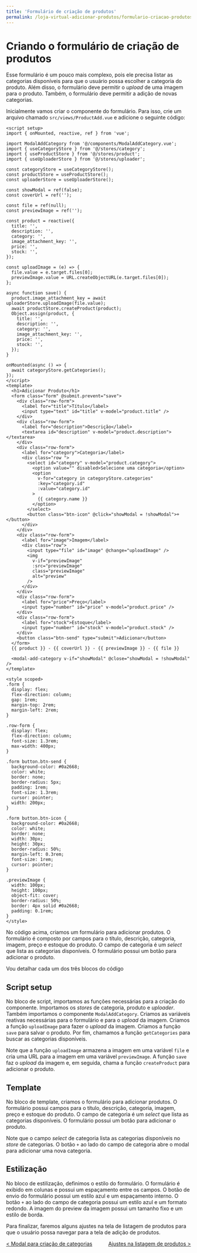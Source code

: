```yaml
---
title: 'Formulário de criação de produtos'
permalink: /loja-virtual-adicionar-produtos/formulario-criacao-produtos
---
```


# Criando o formulário de criação de produtos

Esse formulário é um pouco mais complexo, pois ele precisa listar as categorias disponíveis para que o usuário possa escolher a categoria do produto. Além disso, o formulário deve permitir o _upload_ de uma imagem para o produto. Também, o formulário deve permitir a adição de novas categorias.

Inicialmente vamos criar o componente do formulário. Para isso, crie um arquivo chamado `src/views/ProductAdd.vue` e adicione o seguinte código:

```vue
<script setup>
import { onMounted, reactive, ref } from 'vue';

import ModalAddCategory from '@/components/ModalAddCategory.vue';
import { useCategoryStore } from '@/stores/category';
import { useProductStore } from '@/stores/product';
import { useUploaderStore } from '@/stores/uploader';

const categoryStore = useCategoryStore();
const productStore = useProductStore();
const uploaderStore = useUploaderStore();

const showModal = ref(false);
const coverUrl = ref('');

const file = ref(null);
const previewImage = ref('');

const product = reactive({
  title: '',
  description: '',
  category: '',
  image_attachment_key: '',
  price: '',
  stock: '',
});

const uploadImage = (e) => {
  file.value = e.target.files[0];
  previewImage.value = URL.createObjectURL(e.target.files[0]);
};

async function save() {
  product.image_attachment_key = await uploaderStore.uploadImage(file.value);
  await productStore.createProduct(product);
  Object.assign(product, {
    title: '',
    description: '',
    category: '',
    image_attachment_key: '',
    price: '',
    stock: '',
  });
}

onMounted(async () => {
  await categoryStore.getCategories();
});
</script>
<template>
  <h1>Adicionar Produto</h1>
  <form class="form" @submit.prevent="save">
    <div class="row-form">
      <label for="title">Título</label>
      <input type="text" id="title" v-model="product.title" />
    </div>
    <div class="row-form">
      <label for="description">Descrição</label>
      <textarea id="description" v-model="product.description"></textarea>
    </div>
    <div class="row-form">
      <label for="category">Categoria</label>
      <div class="row ">
        <select id="category" v-model="product.category">
          <option value="" disabled>Selecione uma categoria</option>
          <option
            v-for="category in categoryStore.categories"
            :key="category.id"
            :value="category.id"
          >
            {{ category.name }}
          </option>
        </select>
        <button class="btn-icon" @click="showModal = !showModal">+</button>
      </div>
    </div>
    <div class="row-form">
      <label for="image">Imagem</label>
      <div class="row">
        <input type="file" id="image" @change="uploadImage" />
        <img
          v-if="previewImage"
          :src="previewImage"
          class="previewImage"
          alt="preview"
        />
      </div>
    </div>
    <div class="row-form">
      <label for="price">Preço</label>
      <input type="number" id="price" v-model="product.price" />
    </div>
    <div class="row-form">
      <label for="stock">Estoque</label>
      <input type="number" id="stock" v-model="product.stock" />
    </div>
    <button class="btn-send" type="submit">Adicionar</button>
  </form>
  {{ product }} - {{ coverUrl }} - {{ previewImage }} - {{ file }}

  <modal-add-category v-if="showModal" @close="showModal = !showModal" />
</template>

<style scoped>
.form {
  display: flex;
  flex-direction: column;
  gap: 1rem;
  margin-top: 2rem;
  margin-left: 2rem;
}

.row-form {
  display: flex;
  flex-direction: column;
  font-size: 1.3rem;
  max-width: 400px;
}

.form button.btn-send {
  background-color: #0a2668;
  color: white;
  border: none;
  border-radius: 5px;
  padding: 1rem;
  font-size: 1.3rem;
  cursor: pointer;
  width: 200px;
}

.form button.btn-icon {
  background-color: #0a2668;
  color: white;
  border: none;
  width: 30px;
  height: 30px;
  border-radius: 50%;
  margin-left: 0.3rem;
  font-size: 1rem;
  cursor: pointer;
}

.previewImage {
  width: 100px;
  height: 100px;
  object-fit: cover;
  border-radius: 50%;
  border: 4px solid #0a2668;
  padding: 0.1rem;
}
</style>
```

No código acima, criamos um formulário para adicionar produtos. O formulário é composto por campos para o título, descrição, categoria, imagem, preço e estoque do produto. O campo de categoria é um _select_ que lista as categorias disponíveis. O formulário possui um botão para adicionar o produto.

Vou detalhar cada um dos três blocos do código

## Script setup

No bloco de script, importamos as funções necessárias para a criação do componente. Importamos os _stores_ de categoria, produto e _uploader_. Também importamos o componente `ModalAddCategory`. Criamos as variáveis reativas necessárias para o formulário e para o _upload_ da imagem. Criamos a função `uploadImage` para fazer o _upload_ da imagem. Criamos a função `save` para salvar o produto. Por fim, chamamos a função `getCategories` para buscar as categorias disponíveis.

Note que a função `uploadImage` armazena a imagem em uma variável `file` e cria uma URL para a imagem em uma variável `previewImage`. A função `save` faz o _upload_ da imagem e, em seguida, chama a função `createProduct` para adicionar o produto.

## Template

No bloco de template, criamos o formulário para adicionar produtos. O formulário possui campos para o título, descrição, categoria, imagem, preço e estoque do produto. O campo de categoria é um _select_ que lista as categorias disponíveis. O formulário possui um botão para adicionar o produto.

Note que o campo _select_ de categoria lista as categorias disponíveis no _store_ de categorias. O botão `+` ao lado do campo de categoria abre o modal para adicionar uma nova categoria.

## Estilização

No bloco de estilização, definimos o estilo do formulário. O formulário é exibido em colunas e possui um espaçamento entre os campos. O botão de envio do formulário possui um estilo azul e um espaçamento interno. O botão `+` ao lado do campo de categoria possui um estilo azul e um formato redondo. A imagem do preview da imagem possui um tamanho fixo e um estilo de borda.

Para finalizar, faremos alguns ajustes na tela de listagem de produtos para que o usuário possa navegar para a tela de adição de produtos.

<span style="display: flex; justify-content: space-between;"><span>[&lt; Modal para criação de categorias](modal-criacao-categorias.html 'Voltar')</span><span>[Ajustes na listagem de produtos &gt;](ajustes-listagem-produtos.html 'Próximo')</span></span>
